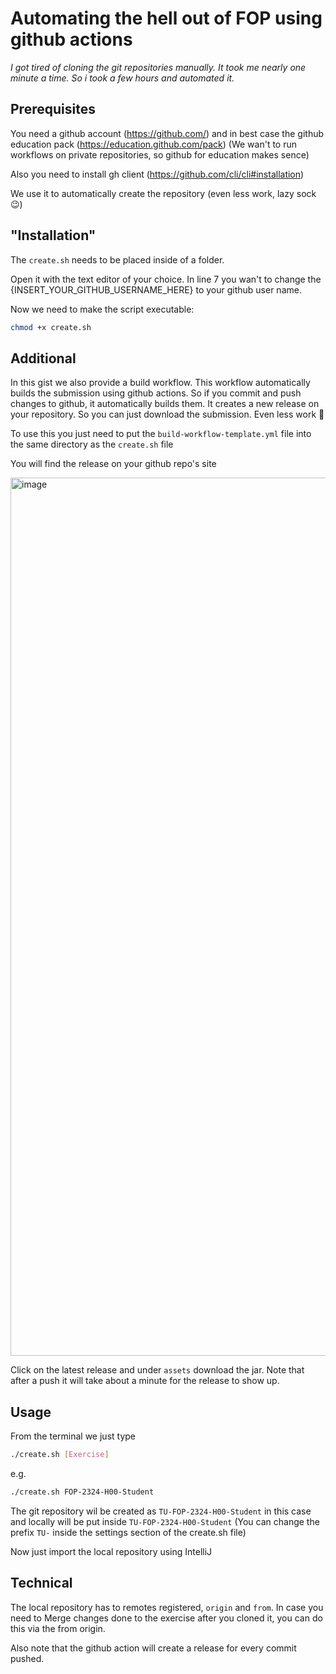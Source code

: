 # Automating the hell out of FOP using github actions

_I got tired of cloning the git repositories manually. It took me nearly one minute a time. So i took a few hours and automated it._


## Prerequisites

You need a github account (https://github.com/) and in best case the github education pack (https://education.github.com/pack)
(We wan't to run workflows on private repositories, so github for education makes sence)

Also you need to install gh client (https://github.com/cli/cli#installation)

We use it to automatically create the repository (even less work, lazy sock 😉)


## "Installation"

The `create.sh` needs to be placed inside of a folder. 

Open it with the text editor of your choice. In line 7 you wan't to change the {INSERT_YOUR_GITHUB_USERNAME_HERE} to your github user name.

Now we need to make the script executable:

```sh
chmod +x create.sh
```

## Additional
In this gist we also provide a build workflow. This workflow automatically builds the submission using github actions. 
So if you commit and push changes to github, it automatically builds them. It creates a new release on your repository. 
So you can just download the submission. Even less work 💪

To use this you just need to put the `build-workflow-template.yml` file into the same directory as the `create.sh` file

You will find the release on your github repo's site

<img width="1405" alt="image" src="https://user-images.githubusercontent.com/64435955/285269979-b727ae67-c181-47aa-a4d1-11731691d1f7.png">

Click on the latest release and under `assets` download the jar. Note that after a push it will take about a minute for the 
release to show up.

## Usage
From the terminal we just type

```sh
./create.sh [Exercise]
```

e.g.
```sh
./create.sh FOP-2324-H00-Student
```

The git repository wil be created as `TU-FOP-2324-H00-Student` in this case and locally will be put inside 
`TU-FOP-2324-H00-Student` (You can change the prefix `TU-` inside the settings section of the create.sh file)

Now just import the local repository using IntelliJ


## Technical
The local repository has to remotes registered, `origin` and `from`. In case you need to Merge changes done to the exercise
after you cloned it, you can do this via the from origin.

Also note that the github action will create a release for every commit pushed.
